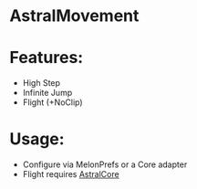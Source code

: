 # AstralMovement

# Features:
- High Step
- Infinite Jump
- Flight (+NoClip)

# Usage:
- Configure via MelonPrefs or a Core adapter
- Flight requires [AstralCore](https://github.com/Astrum-Project/AstralCore/)
